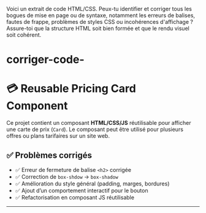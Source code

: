 
Voici un extrait de code HTML/CSS. Peux-tu identifier et corriger tous les bogues de mise en page ou de syntaxe, notamment les erreurs de balises, fautes de frappe, problèmes de styles CSS ou incohérences d'affichage ? Assure-toi que la structure HTML soit bien formée et que le rendu visuel soit cohérent.
# corriger-code-

# 💳 Reusable Pricing Card Component

Ce projet contient un composant **HTML/CSS/JS** réutilisable pour afficher une carte de prix (`Card`). Le composant peut être utilisé pour plusieurs offres ou plans tarifaires sur un site web.

## ✅ Problèmes corrigés

- ✅ Erreur de fermeture de balise `<h2>` corrigée
- ✅ Correction de `box-shdow` → `box-shadow`
- ✅ Amélioration du style général (padding, marges, bordures)
- ✅ Ajout d’un comportement interactif pour le bouton
- ✅ Refactorisation en composant JS réutilisable

---

 

